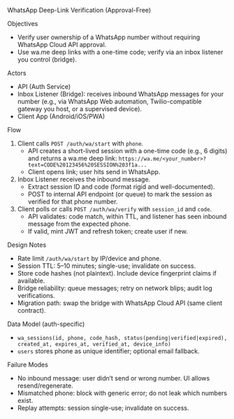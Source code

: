WhatsApp Deep-Link Verification (Approval-Free)

Objectives
- Verify user ownership of a WhatsApp number without requiring WhatsApp Cloud API approval.
- Use wa.me deep links with a one-time code; verify via an inbox listener you control (bridge).

Actors
- API (Auth Service)
- Inbox Listener (Bridge): receives inbound WhatsApp messages for your number (e.g., via WhatsApp Web automation, Twilio-compatible gateway you host, or a supervised device).
- Client App (Android/iOS/PWA)

Flow
1) Client calls `POST /auth/wa/start` with `phone`.
   - API creates a short-lived session with a one-time code (e.g., 6 digits) and returns a wa.me deep link:
     `https://wa.me/<your_number>?text=CODE%20123456%20SESSION%203f1a...`
   - Client opens link; user hits send in WhatsApp.
2) Inbox Listener receives the inbound message.
   - Extract session ID and code (format rigid and well-documented).
   - POST to internal API endpoint (or queue) to mark the session as verified for that phone number.
3) Client polls or calls `POST /auth/wa/verify` with `session_id` and `code`.
   - API validates: code match, within TTL, and listener has seen inbound message from the expected phone.
   - If valid, mint JWT and refresh token; create user if new.

Design Notes
- Rate limit `/auth/wa/start` by IP/device and phone.
- Session TTL: 5–10 minutes; single-use; invalidate on success.
- Store code hashes (not plaintext). Include device fingerprint claims if available.
- Bridge reliability: queue messages; retry on network blips; audit log verifications.
- Migration path: swap the bridge with WhatsApp Cloud API (same client contract).

Data Model (auth-specific)
- `wa_sessions(id, phone, code_hash, status(pending|verified|expired), created_at, expires_at, verified_at, device_info)`
- `users` stores phone as unique identifier; optional email fallback.

Failure Modes
- No inbound message: user didn’t send or wrong number. UI allows resend/regenerate.
- Mismatched phone: block with generic error; do not leak which numbers exist.
- Replay attempts: session single-use; invalidate on success.

